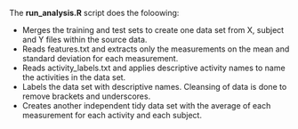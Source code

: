 The <b>run_analysis.R</b> script does the foloowing:
* Merges the training and test sets to create one data set from X, subject and Y files within the source data.
* Reads features.txt and extracts only the measurements on the mean and standard deviation for each measurement.
* Reads activity_labels.txt and applies descriptive activity names to name the activities in the data set.
* Labels the data set with descriptive names. Cleansing of data is done to remove brackets and underscores.
* Creates another independent tidy data set with the average of each measurement for each activity and each subject.
